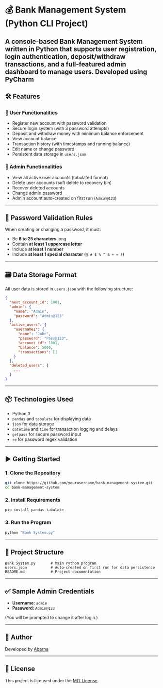 # 💰 Bank Management System (Python CLI Project)

A console-based Bank Management System written in Python that supports user registration, login authentication, deposit/withdraw transactions, and a full-featured admin dashboard to manage users.
Developed using PyCharm
---

## 🛠️ Features

### 👤 User Functionalities
- Register new account with password validation
- Secure login system (with 3 password attempts)
- Deposit and withdraw money with minimum balance enforcement
- View account balance
- Transaction history (with timestamps and running balance)
- Edit name or change password
- Persistent data storage in `users.json`

### 👑 Admin Functionalities
- View all active user accounts (tabulated format)
- Delete user accounts (soft delete to recovery bin)
- Recover deleted accounts
- Change admin password
- Admin account auto-created on first run (`Admin@123`)

---

## 🔐 Password Validation Rules

When creating or changing a password, it must:
- Be **6 to 25 characters** long
- Contain **at least 1 uppercase letter**
- Include **at least 1 number**
- Include **at least 1 special character** (`@ # $ % ^ & + = !`)

---

## 🗃️ Data Storage Format

All user data is stored in `users.json` with the following structure:

```json
{
  "next_account_id": 1001,
  "admin": {
    "name": "Admin",
    "password": "Admin@123"
  },
  "active_users": {
    "username1": {
      "name": "John",
      "password": "Pass@123",
      "account_id": 1001,
      "balance": 5000,
      "transactions": []
    }
  },
  "deleted_users": {
    ...
  }
}
```

---

## 📦 Technologies Used

- Python 3
- `pandas` and `tabulate` for displaying data
- `json` for data storage
- `datetime` and `time` for transaction logging and delays
- `getpass` for secure password input
- `re` for password regex validation

---

## ▶️ Getting Started

### 1. Clone the Repository

```bash
git clone https://github.com/yourusername/bank-management-system.git
cd bank-management-system
```

### 2. Install Requirements

```bash
pip install pandas tabulate
```

### 3. Run the Program

```bash
python "Bank System.py"
```

---

## 📝 Project Structure

```
Bank System.py       # Main Python program
users.json           # Auto-created on first run for data persistence
README.md            # Project documentation
```

---

## ✅ Sample Admin Credentials

- **Username:** `admin`
- **Password:** `Admin@123`

(You will be prompted to change it after login.)

---

## 🙌 Author

Developed by [Abarna](https://github.com/Abarna-S16)

---

## 📄 License

This project is licensed under the [MIT License](LICENSE).
